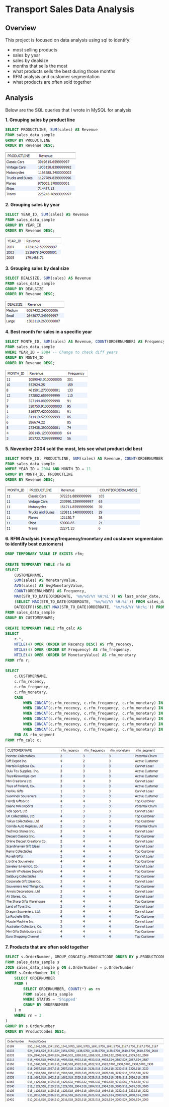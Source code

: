 # Transport Sales Data Analysis

## Overview
This project is focused on data analysis using sql to identify: 
* most selling products
* sales by year
* sales by dealsize
* months that sells the most
* what products sells the best during those months
* RFM analysis and customer segmentation
* what products are often sold together

## Analysis
Below are the SQL queries that I wrote in MySQL for analysis

**1. Grouping sales by product line**
```sql
SELECT PRODUCTLINE, SUM(sales) AS Revenue
FROM sales_data_sample
GROUP BY PRODUCTLINE
ORDER BY Revenue DESC;
```

![](https://github.com/MantasTech/Transport-Sales/blob/main/source_data/image/productline.png)

**2. Grouping sales by year**
```sql
SELECT YEAR_ID, SUM(sales) AS Revenue
FROM sales_data_sample
GROUP BY YEAR_ID
ORDER BY Revenue DESC;
```

![](https://github.com/MantasTech/Transport-Sales/blob/main/source_data/image/year.png)

**3. Grouping sales by deal size**
```sql
SELECT DEALSIZE, SUM(sales) AS Revenue
FROM sales_data_sample
GROUP BY DEALSIZE
ORDER BY Revenue DESC;
```

![](https://github.com/MantasTech/Transport-Sales/blob/main/source_data/image/dealsize.png)

**4. Best month for sales in a specific year**
```sql
SELECT MONTH_ID, SUM(sales) AS Revenue, COUNT(ORDERNUMBER) AS Frequency
FROM sales_data_sample
WHERE YEAR_ID = 2004 -- Change to check diff years
GROUP BY MONTH_ID
ORDER BY Revenue DESC;
```

![](https://github.com/MantasTech/Transport-Sales/blob/main/source_data/image/month.png)

**5. November 2004 sold the most, lets see what product did best**
```sql
SELECT MONTH_ID, PRODUCTLINE, SUM(sales) AS Revenue, COUNT(ORDERNUMBER)
FROM sales_data_sample
WHERE YEAR_ID = 2004 AND MONTH_ID = 11
GROUP BY MONTH_ID, PRODUCTLINE
ORDER BY Revenue DESC;
```

![](https://github.com/MantasTech/Transport-Sales/blob/main/source_data/image/november_sales.png)

**6. RFM Analysis (rcency/frequency/monetary and customer segmentaion to identify best customers)**
```sql
DROP TEMPORARY TABLE IF EXISTS rfm;

CREATE TEMPORARY TABLE rfm AS 
SELECT 
    CUSTOMERNAME, 
    SUM(sales) AS MonetaryValue,
    AVG(sales) AS AvgMonetaryValue,
    COUNT(ORDERNUMBER) AS Frequency,
    MAX(STR_TO_DATE(ORDERDATE, '%m/%d/%Y %H:%i')) AS last_order_date,
    (SELECT MAX(STR_TO_DATE(ORDERDATE, '%m/%d/%Y %H:%i')) FROM sales_data_sample) AS max_order_date,
    DATEDIFF((SELECT MAX(STR_TO_DATE(ORDERDATE, '%m/%d/%Y %H:%i')) FROM sales_data_sample), MAX(STR_TO_DATE(ORDERDATE, '%m/%d/%Y %H:%i'))) AS Recency
FROM sales_data_sample
GROUP BY CUSTOMERNAME;

CREATE TEMPORARY TABLE rfm_calc AS 
SELECT 
    r.*,
    NTILE(4) OVER (ORDER BY Recency DESC) AS rfm_recency,
    NTILE(4) OVER (ORDER BY Frequency) AS rfm_frequency,
    NTILE(4) OVER (ORDER BY MonetaryValue) AS rfm_monetary
FROM rfm r;

SELECT 
    c.CUSTOMERNAME, 
    c.rfm_recency, 
    c.rfm_frequency, 
    c.rfm_monetary,
    CASE 
        WHEN CONCAT(c.rfm_recency, c.rfm_frequency, c.rfm_monetary) IN ('111', '112', '121', '122', '123', '132', '211', '212', '114', '141') THEN 'Lost Customer'
        WHEN CONCAT(c.rfm_recency, c.rfm_frequency, c.rfm_monetary) IN ('133', '134', '143', '244', '334', '343', '344', '144') THEN 'Cannot Lose!'
        WHEN CONCAT(c.rfm_recency, c.rfm_frequency, c.rfm_monetary) IN ('311', '411', '331') THEN 'New Customer'
        WHEN CONCAT(c.rfm_recency, c.rfm_frequency, c.rfm_monetary) IN ('222', '223', '233', '322', '234') THEN 'Potential Churn'
        WHEN CONCAT(c.rfm_recency, c.rfm_frequency, c.rfm_monetary) IN ('323', '333', '321', '422', '332', '432', '423') THEN 'Active Customer'
        WHEN CONCAT(c.rfm_recency, c.rfm_frequency, c.rfm_monetary) IN ('433', '434', '443', '444') THEN 'Top Customer'
    END AS rfm_segment
FROM rfm_calc c;
```

![](https://github.com/MantasTech/Transport-Sales/blob/main/source_data/image/rfm_analysis.png)

**7. Products that are often sold together**
```sql
SELECT s.OrderNumber, GROUP_CONCAT(p.PRODUCTCODE ORDER BY p.PRODUCTCODE SEPARATOR ',') AS ProductCodes
FROM sales_data_sample s
JOIN sales_data_sample p ON s.OrderNumber = p.OrderNumber
WHERE s.OrderNumber IN (
    SELECT ORDERNUMBER
    FROM (
        SELECT ORDERNUMBER, COUNT(*) as rn
        FROM sales_data_sample
        WHERE STATUS = 'Shipped'
        GROUP BY ORDERNUMBER
    ) m
    WHERE rn = 3
)
GROUP BY s.OrderNumber
ORDER BY ProductCodes DESC;
```

![](https://github.com/MantasTech/Transport-Sales/blob/main/source_data/image/sold_together.png)

